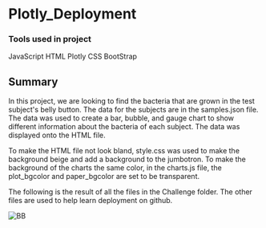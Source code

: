 # Plotly_Deployment

### Tools used in project
JavaScript
HTML
Plotly
CSS
BootStrap

## Summary
In this project, we are looking to find the bacteria that are grown in the test subject's belly button. The data for the subjects are in the samples.json file.
The data was used to create a bar, bubble, and gauge chart to show different information about the bacteria of each subject. The data was displayed onto the HTML
file.

To make the HTML file not look bland, style.css was used to make the background beige and add a background to the jumbotron. To make the background of the charts the same
color, in the charts.js file, the plot_bgcolor and paper_bgcolor are set to be transparent.

The following is the result of all the files in the Challenge folder. The other files are used to help learn deployment on github.


![BB](https://user-images.githubusercontent.com/109183214/199558394-90c40824-9be1-4146-8cdc-5c3f84a98052.png)
